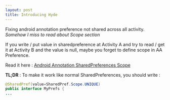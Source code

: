 ```yaml
---
layout: post
title: Introducing Hyde
---
```


Fixing android annotation preference not shared across all activity. *Somehow I miss to read about Scope section*

<!--break-->

If you write / put value in sharedpreference at Activity A and try to read / get it at Activity B and the value is null, maybe you forget to define scope in AA Preference.

Read it here : [Android Annotation SharedPreferences Scope](https://github.com/excilys/androidannotations/wiki/SharedPreferencesHelpers#scope)

**TL;DR** : To make it work like normal SharedPreferences, you should write :

```java
@SharedPref(value=SharedPref.Scope.UNIQUE)
public interface MyPrefs {
...
```
